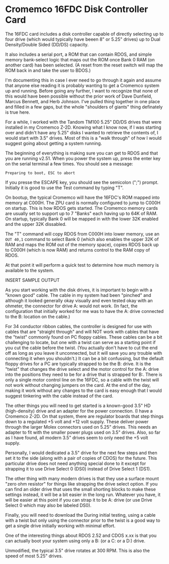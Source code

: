 # Cromemco 16FDC Disk Controller Card

The 16FDC card includes a disk controller capable of directly selecting up to four drive (which would typically have beeen 8" or 5.25" drives) up to Dual Density/Double Sided (DD/DS) capacity.

It also includes a serial port, a ROM that can contain RDOS, and simple memory bank-select logic that maps out the ROM once Bank 0 RAM (on another card) has been selected. (A reset from the reset switch will map the ROM back in and take the user to BDOS.)

I'm documenting this in case I ever need to go through it again and assume that anyone else reading it is probably wanting to get a Cromemco system up and running. Before going any further, I want to recognize that none of this would have been possible without the prior work of Dave Dunfield, Marcus Bennett, and Herb Johnson. I've pulled thing together in one place and filled in a few gaps, but the whole "shoulders of giants" thing definately is true here.

For a while, I worked with the Tandom TM100 5.25" DD/DS drives that were installed in my Cromemco Z-2D. Knowing what I know now, if I was starting over and didn't have any 5.25" disks I wanted to retrieve the contents of, I would start with 3.5" drives. Most of this is a "walk through" of how I would suggest going about getting a system running.

The beginning of everything is making sure you can get to RDOS and that you are running v2.51. When you power the system up, press the enter key on the serial terminal a few times. You should see a message:

`Preparing to boot, ESC to abort`

If you presse the ESCAPE key, you should see the semicolon (";") prompt. Initially it is good to use the Test command by typing "T".

On bootup, the typical Cromemco will have the 16FDC's ROM mapped into memory at C000H. The ZPU card is normally configured to jump to C000H on startup. This is how RDOS gets started. The Cromemco memory cards are usually set to support up to 7 "Banks" each having up to 64K of RAM. On startup, typically Bank 0 will be mapped in with the lower 32K enabled and the upper 32K dissabled.

The "T" command will copy RDOS from C000H into lower memory, use an `OUT 40,1` command to select Bank 0 (which also enables the upper 32K of RAM and maps the ROM out of the memory space), copies RDOS back up to C000H (which is now RAM) and returns control to the RAM copy of RDOS.

At that point it will perform a quick test to determine how much memory is available to the system.

INSERT SAMPLE OUTPUT

As you start working with the disk drives, it is important to begin with a "known good" cable. The cable in my system had been "pinched" and although it looked generally okay visually and even tested okay with an ohmeter, the connector for drive A: would not work. (In fact, the configuration that initially worked for me was to have the A: drive connected to the B: location on the cable.)

For 34 conductor ribbon cables, the controller is designed for use with cables that are "straight through" and will NOT work with cables that have the "twist" commonly found on PC floppy cables. These cables can be a bit challenging to locate, but one with a twist can serve as a starting point if you cut the cable before the twist. (You actually don't have to cut the end off as long as you leave it unconnected, but it will save you any trouble with connecting it when you shouldn't.)  It can be a bit confussing, but the default floppy drives for a PC are typically strapped to be the B: drive. It is the "twist" that changes the drive select and the motor control for the A: drive into the positions they need to be for a drive that is strapped for B:. There is only a single motor control line on the 16FDC, so a cable with the twist will not work without changing jumpers on the card. At the end of the day, making it work without any changes to the card is easy enough that I would suggest tinkering with the cable instead of the card.

The other things you will need to get started is a known-good 3.5" HD (high-density) drive and an adapter for the power connection. (I have a Cromemco Z-2D. On that system, there are regulator boards that step things down to a regulated +5 volt and +12 volt supply. These deliver power through the larger Molex connectors used on 5.25" drives. This needs an adapter to fit with the smaller power plugs used on 3.5" drives. Also, so far as I have found, all modern 3.5" drives seem to only need the +5 volt supply.

Personally, I would dedicated a 3.5" drive for the next few steps and then set it to the side (along with a pair of copies of CDOS) for the future. This particular drive does not need anything special done to it except for strapping it to use Drive Select 0 (DS0) instead of Drive Select 1 (DS1).

The other thing with many modern drives is that they use a surface mount "zero ohm resistor" for things like strapping the drive select option. If you can find an older drive that uses the small shorting blocks to make these settings instead, it will be a bit easier in the long run. Whatever you have, it will be easier at this point if you can strap it to be A: drive (or use Drive Select 0 which may also be labeled DS0).

Finally, you will need to download the 
During initial testing, using a cable with a twist but only using the connector prior to the twist is a good way to get a single drive initially working with minimal effort.

One of the interesting things about RDOS 2.52 and CDOS x.xx is that you can actually boot your system using only a B: (or a C: or a D:) drive. 


Unmodified, the typical 3.5" drive rotates at 300 RPM. This is also the speed of most 5.25" drives.

